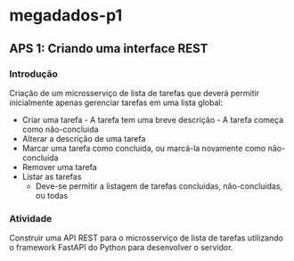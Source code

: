 # megadados-p1

## APS 1: Criando uma interface REST

### Introdução

Criação de um microsserviço de lista de tarefas que deverá permitir inicialmente apenas gerenciar tarefas em uma lista global:
  -  Criar uma tarefa
    - A tarefa tem uma breve descrição
    - A tarefa começa como não-concluida
  - Alterar a descrição de uma tarefa
  - Marcar uma tarefa como concluida, ou marcá-la novamente como não-concluida
  - Remover uma tarefa
  - Listar as tarefas
    - Deve-se permitir a listagem de tarefas concluidas, não-concluidas, ou todas
    
### Atividade

Construir uma API REST para o microsserviço de lista de tarefas utilizando o framework FastAPI do Python para desenvolver o servidor.
